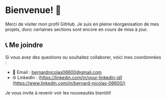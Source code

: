 # Bienvenue! 👋

Merci de visiter mon profil GitHub. Je suis en pleine réorganisation de mes projets, donc certaines sections sont encore en cours de mise à jour.

## 📞 Me joindre

Si vous avez des questions ou souhaitez collaborer, voici mes coordonnées :

- 📧 Email : [bernardnicolas06600@gmail.com](mailto:bernardnicolas06600@gmail.com)
- 🌐 LinkedIn : (https://linkedin.com/in/your-linkedin-id](https://www.linkedin.com/in/bernard-nicolas-06600/)

Je vous invite à revenir voir les nouveautés bientôt!


